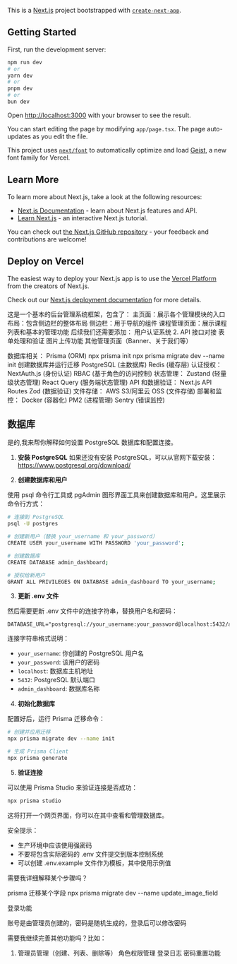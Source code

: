 This is a [Next.js](https://nextjs.org) project bootstrapped with [`create-next-app`](https://nextjs.org/docs/app/api-reference/cli/create-next-app).

## Getting Started

First, run the development server:

```bash
npm run dev
# or
yarn dev
# or
pnpm dev
# or
bun dev
```

Open [http://localhost:3000](http://localhost:3000) with your browser to see the result.

You can start editing the page by modifying `app/page.tsx`. The page auto-updates as you edit the file.

This project uses [`next/font`](https://nextjs.org/docs/app/building-your-application/optimizing/fonts) to automatically optimize and load [Geist](https://vercel.com/font), a new font family for Vercel.

## Learn More

To learn more about Next.js, take a look at the following resources:

- [Next.js Documentation](https://nextjs.org/docs) - learn about Next.js features and API.
- [Learn Next.js](https://nextjs.org/learn) - an interactive Next.js tutorial.

You can check out [the Next.js GitHub repository](https://github.com/vercel/next.js) - your feedback and contributions are welcome!

## Deploy on Vercel

The easiest way to deploy your Next.js app is to use the [Vercel Platform](https://vercel.com/new?utm_medium=default-template&filter=next.js&utm_source=create-next-app&utm_campaign=create-next-app-readme) from the creators of Next.js.

Check out our [Next.js deployment documentation](https://nextjs.org/docs/app/building-your-application/deploying) for more details.

这是一个基本的后台管理系统框架，包含了：
主页面：展示各个管理模块的入口
布局：包含侧边栏的整体布局
侧边栏：用于导航的组件
课程管理页面：展示课程列表和基本的管理功能
后续我们还需要添加：
用户认证系统 2. API 接口对接
表单处理和验证
图片上传功能
其他管理页面（Banner、关于我们等）

数据库相关：
Prisma (ORM)
npx prisma init
npx prisma migrate dev --name init 创建数据库并运行迁移
PostgreSQL (主数据库)
Redis (缓存层)
认证授权：
NextAuth.js (身份认证)
RBAC (基于角色的访问控制)
状态管理：
Zustand (轻量级状态管理)
React Query (服务端状态管理)
API 和数据验证：
Next.js API Routes
Zod (数据验证)
文件存储：
AWS S3/阿里云 OSS (文件存储)
部署和监控：
Docker (容器化)
PM2 (进程管理)
Sentry (错误监控)

## 数据库

是的,我来帮你解释如何设置 PostgreSQL 数据库和配置连接。

1. **安装 PostgreSQL**
   如果还没有安装 PostgreSQL，可以从官网下载安装：https://www.postgresql.org/download/

2. **创建数据库和用户**

使用 psql 命令行工具或 pgAdmin 图形界面工具来创建数据库和用户。这里展示命令行方式：

```bash
# 连接到 PostgreSQL
psql -U postgres

# 创建新用户（替换 your_username 和 your_password）
CREATE USER your_username WITH PASSWORD 'your_password';

# 创建数据库
CREATE DATABASE admin_dashboard;

# 授权给新用户
GRANT ALL PRIVILEGES ON DATABASE admin_dashboard TO your_username;
```

3. **更新 .env 文件**

然后需要更新 .env 文件中的连接字符串，替换用户名和密码：

```env:admin-dashboard/.env
DATABASE_URL="postgresql://your_username:your_password@localhost:5432/admin_dashboard"
```

连接字符串格式说明：

- `your_username`: 你创建的 PostgreSQL 用户名
- `your_password`: 该用户的密码
- `localhost`: 数据库主机地址
- `5432`: PostgreSQL 默认端口
- `admin_dashboard`: 数据库名称

4. **初始化数据库**

配置好后，运行 Prisma 迁移命令：

```bash
# 创建并应用迁移
npx prisma migrate dev --name init

# 生成 Prisma Client
npx prisma generate
```

5. **验证连接**

可以使用 Prisma Studio 来验证连接是否成功：

```bash
npx prisma studio
```

这将打开一个网页界面，你可以在其中查看和管理数据库。

安全提示：

- 生产环境中应该使用强密码
- 不要将包含实际密码的 .env 文件提交到版本控制系统
- 可以创建 .env.example 文件作为模板，其中使用示例值

需要我详细解释某个步骤吗？

prisma 迁移某个字段
npx prisma migrate dev --name update_image_field



登录功能


账号是由管理员创建的，密码是随机生成的，登录后可以修改密码

需要我继续完善其他功能吗？比如：
1. 管理员管理（创建、列表、删除等）
角色权限管理
登录日志
密码重置功能


